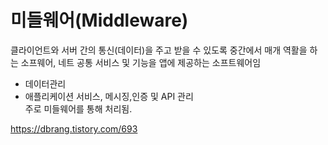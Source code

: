 # 미들웨어(Middleware)
클라이언트와 서버 간의 통신(데이터)을 주고 받을 수 있도록 중간에서 매개 역활을 하는 소프웨어, 네트
공통 서비스 및 기능을 앱에 제공하는 소프트웨어임  
+ 데이터관리  
+ 애플리케이션 서비스, 메시징,인증 및 API 관리  
주로 미들웨어를 통해 처리됨.  

https://dbrang.tistory.com/693